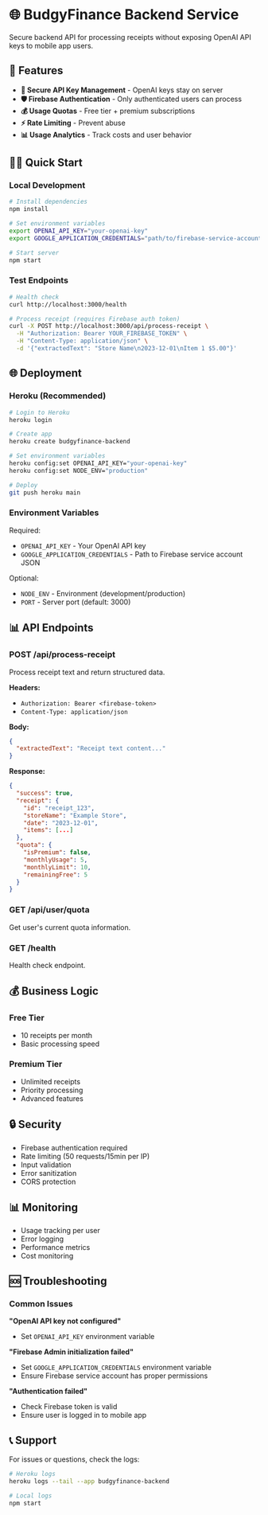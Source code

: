 # 🌐 BudgyFinance Backend Service

Secure backend API for processing receipts without exposing OpenAI API keys to mobile app users.

## 🚀 Features

- **🔐 Secure API Key Management** - OpenAI keys stay on server
- **🛡️ Firebase Authentication** - Only authenticated users can process
- **💰 Usage Quotas** - Free tier + premium subscriptions
- **⚡ Rate Limiting** - Prevent abuse
- **📊 Usage Analytics** - Track costs and user behavior

## 🏃‍♂️ Quick Start

### Local Development

```bash
# Install dependencies
npm install

# Set environment variables
export OPENAI_API_KEY="your-openai-key"
export GOOGLE_APPLICATION_CREDENTIALS="path/to/firebase-service-account.json"

# Start server
npm start
```

### Test Endpoints

```bash
# Health check
curl http://localhost:3000/health

# Process receipt (requires Firebase auth token)
curl -X POST http://localhost:3000/api/process-receipt \
  -H "Authorization: Bearer YOUR_FIREBASE_TOKEN" \
  -H "Content-Type: application/json" \
  -d '{"extractedText": "Store Name\n2023-12-01\nItem 1 $5.00"}'
```

## 🌐 Deployment

### Heroku (Recommended)

```bash
# Login to Heroku
heroku login

# Create app
heroku create budgyfinance-backend

# Set environment variables
heroku config:set OPENAI_API_KEY="your-openai-key"
heroku config:set NODE_ENV="production"

# Deploy
git push heroku main
```

### Environment Variables

Required:
- `OPENAI_API_KEY` - Your OpenAI API key
- `GOOGLE_APPLICATION_CREDENTIALS` - Path to Firebase service account JSON

Optional:
- `NODE_ENV` - Environment (development/production)
- `PORT` - Server port (default: 3000)

## 📊 API Endpoints

### POST /api/process-receipt
Process receipt text and return structured data.

**Headers:**
- `Authorization: Bearer <firebase-token>`
- `Content-Type: application/json`

**Body:**
```json
{
  "extractedText": "Receipt text content..."
}
```

**Response:**
```json
{
  "success": true,
  "receipt": {
    "id": "receipt_123",
    "storeName": "Example Store",
    "date": "2023-12-01",
    "items": [...]
  },
  "quota": {
    "isPremium": false,
    "monthlyUsage": 5,
    "monthlyLimit": 10,
    "remainingFree": 5
  }
}
```

### GET /api/user/quota
Get user's current quota information.

### GET /health
Health check endpoint.

## 💰 Business Logic

### Free Tier
- 10 receipts per month
- Basic processing speed

### Premium Tier
- Unlimited receipts
- Priority processing
- Advanced features

## 🔒 Security

- Firebase authentication required
- Rate limiting (50 requests/15min per IP)
- Input validation
- Error sanitization
- CORS protection

## 📊 Monitoring

- Usage tracking per user
- Error logging
- Performance metrics
- Cost monitoring

## 🆘 Troubleshooting

### Common Issues

**"OpenAI API key not configured"**
- Set `OPENAI_API_KEY` environment variable

**"Firebase Admin initialization failed"**
- Set `GOOGLE_APPLICATION_CREDENTIALS` environment variable
- Ensure Firebase service account has proper permissions

**"Authentication failed"**
- Check Firebase token is valid
- Ensure user is logged in to mobile app

## 📞 Support

For issues or questions, check the logs:

```bash
# Heroku logs
heroku logs --tail --app budgyfinance-backend

# Local logs
npm start
```
